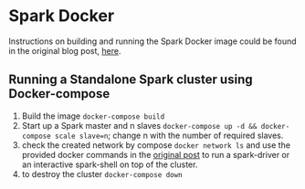 [here]:<https://www.anchormen.nl/spark-docker>
[original post]: <https://www.anchormen.nl/spark-docker>
# Spark Docker
Instructions on building and running the Spark Docker image could be found in the original blog post, [here].

## Running a Standalone Spark cluster using Docker-compose
1. Build the image ```docker-compose build```
2. Start up a Spark master and n slaves ```docker-compose up -d && docker-compose scale slave=n```; change n with the number of required slaves.
3. check the created network by compose ```docker network ls``` and use the provided docker commands in the [original post] to run a spark-driver or an interactive spark-shell on top of the cluster.
4. to destroy the cluster ```docker-compose down```

